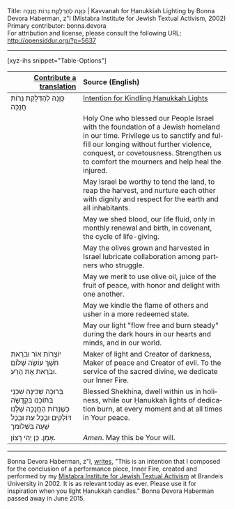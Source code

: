 <html>
<head></head>
<body>
Title: כַּוָּנָה לְהַדְלָקַת נֵרוֹת חֲנֻכָּה | Kavvanah for Ḥanukkiah Lighting by Bonna Devora Haberman, z"l (Mistabra Institute for Jewish Textual Activism, 2002)<br />
Primary contributor: bonna.devora<br />
For attribution and license, please consult the following URL: <a href="http://opensiddur.org/?p=5637">http://opensiddur.org/?p=5637</a>
<p />
<hr />

[xyz-ihs snippet="Table-Options"]<table style="margin-left: auto; margin-right: auto;" class="draggable">
<thead><tr><th id="x" style="text-align: right;"><a href="/contributing/upload/">Contribute a translation</a></th><th style="text-align: left;">Source (English)</th></tr></thead>
<tbody>
<tr><td style="vertical-align:top;">
<div class="liturgy" lang="he">
כַּוָּנָה לְהַדְלָקַת נֵרוֹת חֲנֻכָּה
</span></div></td>
 
<td style="vertical-align:top;" ><div class="english" lang="en">
<u>Intention for Kindling Ḥanukkah Lights</u>
</div></td></tr>


<tr><td style="vertical-align:top;">
<div class="liturgy" lang="he">

</span></div></td>
 
<td style="vertical-align:top;">
<div class="english" lang="en">
Holy One who blessed our People Israel 
with the foundation of a Jewish homeland in our time.
Privilege us to sanctify and fulfill our longing 
without further violence, conquest, or covetousness.
Strengthen us to comfort the mourners 
and help heal the injured.
</div></td></tr>


<tr><td style="vertical-align:top;">
<div class="liturgy" lang="he">

</span></div></td>
 
<td style="vertical-align:top;">
<div class="english" lang="en">
May Israel be worthy 
to tend the land, 
to reap the harvest,
and nurture each other 
with dignity and respect for the earth 
and all inhabitants.
</div></td></tr>


<tr><td style="vertical-align:top;">
<div class="liturgy" lang="he">

</span></div></td>
 
<td style="vertical-align:top;">
<div class="english" lang="en">
May we shed blood, our life fluid, 
only in monthly renewal and birth, 
in covenant, 
the cycle of life-giving.
</div></td></tr>


<tr><td style="vertical-align:top;">
<div class="liturgy" lang="he">

</span></div></td>
 
<td style="vertical-align:top;">
<div class="english" lang="en">
May the olives grown and harvested in Israel 
lubricate collaboration among partners who struggle.
</div></td></tr>


<tr><td style="vertical-align:top;">
<div class="liturgy" lang="he">

</span></div></td>
 
<td style="vertical-align:top;">
<div class="english" lang="en">
May we merit to use olive oil, 
juice of the fruit of peace, 
with honor and delight with one another.
</div></td></tr>


<tr><td style="vertical-align:top;">
<div class="liturgy" lang="he">

</span></div></td>
 
<td style="vertical-align:top;">
<div class="english" lang="en">
May we kindle the flame of others 
and usher in a more redeemed state.
</div></td></tr>


<tr><td style="vertical-align:top;">
<div class="liturgy" lang="he">

</span></div></td>
 
<td style="vertical-align:top;">
<div class="english" lang="en">
May our light "flow free and burn steady" 
during the dark hours 
in our hearts and minds, 
and in our world.
    </div></td></tr>
	
	
<tr><td style="vertical-align:top;" ><div class="liturgy" lang="he">
יוֹצְרוֹת אוֹר וּבֹרֵאת חֹשֶׁךְ
עוֹשֶׂה שָׁלוֹם וּבֹרֵאת אֶת הָרַע.
</span></div></td>
 
<td style="vertical-align:top;">
<div class="english" lang="en">
Maker of light and Creator of darkness, 
Maker of peace and Creator of evil.
To the service of the sacred divine, 
we dedicate our Inner Fire.
    </div></td></tr>
	
	
<tr><td style="vertical-align:top;" >
<div class="liturgy" lang="he">
בְּרוּכָה שְׁכִינָה
שִׁכְנֵי בְּתוֹכֵנוּ בִּקְדֻשָּׁה
כְּשֶׁנֵּרוֹת הַחֲנֻכָּה שֶׁלָּנוּ דּוֹלְקִים
וּבְכָל עֵת וּבְכָל שָׁעָה בִּשְׁלוֹמך
</span></div></td>
 
<td style="vertical-align:top;">
<div class="english" lang="en">
Blessed Shekhina, 
dwell within us in holiness, 
while our Ḥanukkah lights of dedication burn,
at every moment and at all times in Your peace.
    </div></td></tr>
	
	
<tr><td style="vertical-align:top;" >
<div class="liturgy" lang="he">
אָמֵן. 
כֵּן יְהִי רָצוֹן.
</span></div></td>
 
<td style="vertical-align:top;">
<div class="english" lang="en">
<em>Amen</em>. 
May this be Your will.
    </div></td></tr>
</tbody></table>

<hr />

Bonna Devora Haberman, z"l, <a href="http://bonnadevorahaberman.wordpress.com/2012/12/13/intention-for-chanuka-candle-lighting/">writes</a>, "This is an intention that I composed for the conclusion of a performance piece, Inner Fire, created and performed by my <a href="http://israelseen.com/2007/08/21/interview-with-bonna-devora-haberman-founder-of-mistabra-institute-for-jewish-textual-activism/">Mistabra Institute for Jewish Textual Activism</a> at Brandeis University in 2002. It is as relevant today as ever. Please use it for inspiration when you light Ḥanukkah candles." Bonna Devora Haberman passed away in June 2015.
</body>
</html>